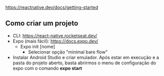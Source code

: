 https://reactnative.dev/docs/getting-started

## Como criar um projeto
* CLI: https://react-native.rocketseat.dev/
* Expo (mais fácil): https://docs.expo.dev/
  * Expo init [nome]
    * Selecionar opção "minimal bare flow"   
* Instalar Android Studio e criar emulador. Após estar em execução e a pasta do projeto aberto, basta abrirmos o menu de configuração do expo com o comando **expo start**
